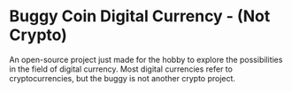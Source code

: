 # Buggy Coin Digital Currency - (Not Crypto)

An open-source project just made for the hobby to explore the possibilities in the field of digital currency. Most digital currencies refer to cryptocurrencies, but the buggy is not another crypto project. 

